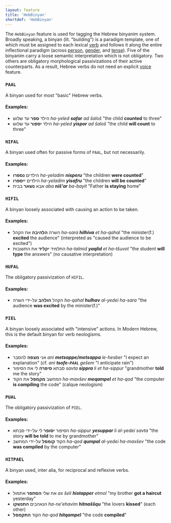 ```yaml
---
layout: feature
title: 'HebBinyan'
shortdef: 'HebBinyan'
---
```


The `HebBinyan` feature is used for tagging the Hebrew binyanim system. Broadly speaking, a binyan (lit. "building") is a paradigm template, one of which must be assigned to each lexical [verb](he-pos/VERB) and follows it along the entire inflectional paradigm (across [person](he-feat/Person), [gender](he-feat/Gender), and [tense](he-feat/Tense)). Five of the binyanim carry a loose semantic interpretation which is not obligatory. Two others are obligatory morphological passivizations of their active counterparts. As a result, Hebrew verbs do not need an explicit [voice](u-feat/Voice) feature.

### `PAAL`

A binyan used for most "basic" Hebrew verbs.

#### Examples:

* הילד <b>ספר</b> עד שלוש _ha-yeled <b>safar</b> ad šaloš_ "the child <b>counted</b> to three"
* הילד <b>יספור</b> עד שלוש _ha-yeled <b>yispor</b> ad šaloš_ "the child <b>will count</b> to three"

### `NIFAL`

A binyan used often for passive forms of `PAAL`, but not necessarily.

#### Examples:

* הילדים <b>נספרו</b> _ha-yeladim <b>nisperu</b>_ "the children <b>were counted</b>"
* הילדים <b>ייספרו</b> _ha-yeladim <b>yisafru</b>_ "the children <b>will be counted</b>"
* אבא <b>נשאר</b> בבית _aba <b>niš'ar</b> ba-bayit_ "Father <b>is staying</b> home"

### `HIFIL`

A binyan loosely associated with causing an action to be taken.

#### Examples:

* השרה <b>הלהיבה</b> את הקהל _ha-sara <b>hilhiva</b> et ha-qahal_ "the minister(f.) <b>excited</b> the audience" (interpreted as "caused the audience to be excited")
* התלמיד <b>יקליד</b> את התשובות _ha-talmid <b>yaqlid</b> et ha-tšuvot_ "the student <b>will type</b> the answers" (no causative interpretation)

### `HUFAL`

The obligatory passivization of `HIFIL`.

#### Examples:

* הקהל <b>הולהב</b> על-ידי השרה _ha-qahal <b>hulhav</b> al-yedei ha-sara_ "the audience <b>was excited</b> by the minister(f.)"

### `PIEL`

A binyan loosely associated with "intensive" actions. In Modern Hebrew, this is the default binyan for verb neologisms.

#### Examples:

* אני <b>מצפה</b> להסבר _ani <b>metsappe/metsappa</b> le-hesber_ "I expect an explanation" (cf. _ani <b>tsofe-`PAAL`</b> gešem_ "I anticipate rain")
* סבתא <b>סיפרה</b> לי את הסיפור _savta <b>sippra</b> li et ha-sippur_ "grandmother <b>told</b> me the story"
* המחשב <b>מקמפל</b> את הקוד _ha-maxšev <b>meqampel</b> et ha-qod_ "the computer <b>is compiling</b> the code" (calque neologism)

### `PUAL`

The obligatory passivization of `PIEL`.

#### Examples:

* הסיפור <b>יסופר</b> לי על-ידי סבתא _ha-sippur <b>yesuppar</b> li al-yedei savta_ "the story <b>will be told</b> to me by grandmother"
* הקוד <b>קומפל</b> על-ידי המחשב _ha-qod <b>qumpal</b> al-yedei ha-maxšev_ "the code <b>was compiled</b> by the computer"

### `HITPAEL`

A binyan used, inter alia, for reciprocal and reflexive verbs.

#### Examples:

* אח שלי <b>הסתפר</b> אתמול _ax šeli <b>histapper</b> etmol_ "my brother <b>got a haircut</b> yesterday"
* הנאהבים <b>התנשקו</b> _ha-ne'ehavim <b>hitnaššqu</b>_ "the lovers <b>kissed</b>" (each other)
* הקוד <b>התקמפל</b> _ha-qod <b>hitqampel</b>_ "the code <b>compiled</b>"
